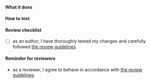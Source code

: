 <!--
Thank you for your Pull Request. Please provide a description and review
the requirements below.

Contributors guide: https://github.com/eclipse-cdt-cloud/vscode-websocket-adapter/blob/main/CONTRIBUTING.md
-->

#### What it does
<!-- Include relevant issues and describe how they are addressed. -->

#### How to test
<!-- Explain how a reviewer can reproduce a bug, test new functionality or verify performance improvements. -->

#### Review checklist

- [ ] as an author, I have thoroughly tested my changes and carefully followed [the review guidelines](https://github.com/theia-ide/theia/blob/master/doc/pull-requests.md#requesting-a-review)

#### Reminder for reviewers

- as a reviewer, I agree to behave in accordance with [the review guidelines](https://github.com/theia-ide/theia/blob/master/doc/pull-requests.md#reviewing)
